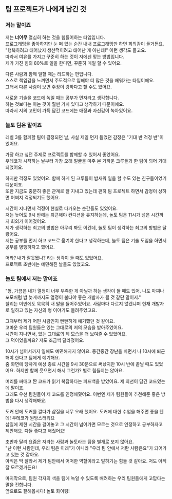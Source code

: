 ## 팀 프로젝트가 나에게 남긴 것

### 저는 말이죠
저는 **너어무** 열심히 하는 것을 힘들어하는 타입입니다.  
프로그래밍을 좋아하지만 눈 떠 있는 순간 내내 프로그래밍만 하면 회의감이 들거든요.  
"행복하려고 태어났지 생산적이려고 태어난 게 아닌데!" 이런 생각도 들고요.  
따라서 여유를 가지고 꾸준히 하는 것이 저에겐 맞는 방법입니다.  
제가 가진 힘의 80%로 일을 한다면, 꾸준히 매일 할 수 있어요.  

다른 사람과 함께 일할 때는 리드하는 편입니다.  
스스로 책임감을 느끼면서 주도적으로 임해야 더 많은 것을 배워가는 타입이에요.  
그래서 다른 사람이 보면 주장이 강하다고 할 수도 있어요.  

새로운 기술을 코드에 녹일 때는 공부가 먼저라고 생각합니다.  
하는 것보다는 아는 것이 훨씬 가치 있다고 생각하기 때문이에요.  
따라서 저의 고민이 가득 담긴 코드에는 애정과 자신감이 녹아있어요.  

### 놀토 팀은 말이죠
레벨 3를 함께할 팀이 결정되던 날, 사실 제일 먼저 들었던 감정은 "기대 반 걱정 반"이었어요.  

가장 하고 싶던 주제로 프로젝트를 함께할 수 있어서 좋았어요.  
우테코가 시작하는 날부터 가장 오래 얼굴을 마주 본 가까운 크루들과 한 팀이 되어 기대되었어요.  

하지만 걱정도 있었어요. 함께 하게 된 크루들이 밤새워 일을 할 수도 있는 친구들이었기 떄문이죠.  
또한 지금도 충분히 좋은 관계로 잘 지내고 있는데 괜히 팀 프로젝트 하면서 감정이 상하면 어쩌지 걱정되기도 했어요.  

시간이 지나면서 걱정이 현실로 다가오는 순간들도 있었어요.  
저는 늦어도 9시 반에는 퇴근해야 컨디션을 유지하는데, 놀토 팀은 11시가 넘은 시간까지 회의가 이어졌어요.  
제가 생각하는 최고의 방법은 아무리 봐도 이건데, 놀토 팀이 생각하는 최고의 방법은 달랐어요.  
저는 공부를 먼저 하고 코드로 옮겨야 한다고 생각하는데, 놀토 팀은 기술 도입을 하면서 공부를 병행하자고 했어요.  

어라? 내가 잘못됐나? 라는 생각이 들 때도 있었어요.  
프로젝트 초반에는 예민해진 날들도 있었고요.  

### 놀토 팀에서 저는 말이죠
"형, 가끔은 내가 열정이 너무 부족한 게 아닐까 하는 생각이 들 때도 있어. 나도 마찌나 포모처럼 밤 늦게까지도 열정이 불타야 좋은 개발자가 될 것 같단 말이지."  
찰리는 이번에도 묵묵히 내 말을 들어주었어요. 사람마다 다르지 않겠냐며 현재 개발자로 일하고 있는 자신의 형 이야기도 들려주었고요.  

그때부터 제가 어떤 사람인지 뻔뻔하게 얘기했던 것 같아요.  
고마운 우리 팀원들은 있는 그대로의 저의 모습을 받아주었어요.  
시간이 지나면서, 있는 그대로의 제 모습을 더 보여줄 수 있었어요.  
그 덕이었을까요? 저도 조금씩 달라졌어요.  

10시가 넘어서까지 일해도 예민해지지 않아요. 중간중간 장난을 치면서 나 10시에 퇴근해야 한다고 팀에게 얘기해요.  
줌 화면에 당차게 예상 종료 시간을 9시 30분으로 써놨지만 10시 반에 끝날 때도 있었어요. 하지만 함께 웃으면서 해서 그런가? 별로 힘들지는 않아요.  

머리를 싸매고 짠 코드가 읽기 복잡하다는 피드백을 받았어요. 제 최선이 담긴 코드였는데 말이죠.  
그래도 우선 팀원들이 제 코드를 인정해줬어요. 이번엔 제가 팀원들이 추천해준 좋은 방법을 다시 생각해봐요.  

도커 안에 도커를 깔다가 삽질을 너무 오래 했어요. 도커에 대한 수업을 해주면 좋을 텐데! 우테코가 원망스러워요  
삽질에 제한 시간을 걸어놓고 그 시간이 넘어가면 모르는 것으로 인정하고 공부하자고 제안해요. 다들 좋다고 해줬어요!  

초반과 달리 요즘은 저라는 사람과 놀토라는 팀을 별개로 보지 않아요.  
"난 이런 사람인데, 우리 팀은 이래"가 아니라 "우리 팀 안에서 저란 사람은요"가 되어가고 있는 것 같아요.  
아직은 딱 잘라서 제가 팀안에서 어떠한 역할이라고 말하기는 힘들 것 같아요. 저도 아직 잘 모르겠거든요!  

마지막으로, 팀원 각자의 색을 팀에 녹일 수 있도록 배려하는 우리 팀원들에게 고맙다는 말을 전합니다.  
앞으로도 잘해봅시다! 놀토 화이팅!